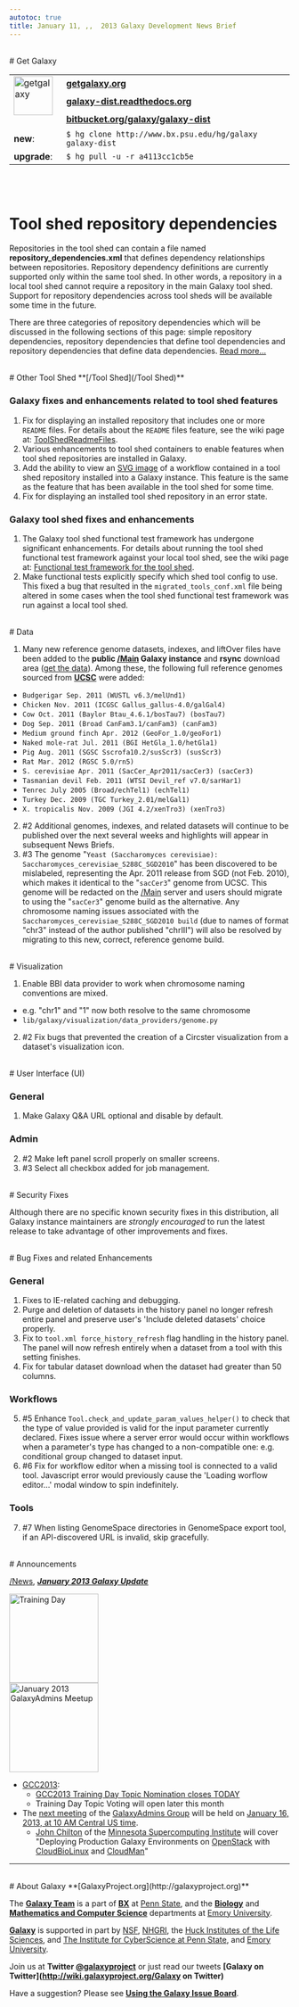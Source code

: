 ```yaml
---
autotoc: true
title: January 11, ,,  2013 Galaxy Development News Brief
---
```

<div class='right'></div>



<br />
# Get Galaxy

<table>
  <tr>
    <td rowspan=3 style=" border: none;"> <a href='http://getgalaxy.org/'><img src='http://galaxy.psu.edu/static/getgalaxy.png' alt='getgalaxy' width=70 /></a> &nbsp;&nbsp; </td>
    <td colspan=2 style=" border: none;"> <strong><a href='http://getgalaxy.org'>getgalaxy.org</a></strong> </td>
  </tr>
  <tr>
    <td style=" border: none;"> <strong><a href='http://galaxy-dist.readthedocs.org'>galaxy-dist.readthedocs.org</a></strong> </td>
    <td style=" border: none;"> </td>
  </tr>
  <tr>
    <td style=" border: none;"> <strong><a href='http://bitbucket.org/galaxy/galaxy-dist'>bitbucket.org/galaxy/galaxy-dist</a></strong> </td>
    <td style=" border: none;"> </td>
  </tr>
  <tr>
    <td style=" border: none;"> <strong>new</strong>: </td>
    <td style=" border: none;"> <code>$ hg clone http://www.bx.psu.edu/hg/galaxy galaxy-dist </code> </td>
  </tr>
  <tr>
    <td style=" border: none;"> <strong>upgrade</strong>: </td>
    <td style=" border: none;"> <code>$ hg pull -u -r a4113cc1cb5e </code> </td>
  </tr>
</table>


<br />
<br />

# Tool shed repository dependencies

Repositories in the tool shed can contain a file named **repository_dependencies.xml** that defines dependency relationships between repositories.  Repository dependency definitions are currently supported only within the same tool shed.  In other words, a repository in a local tool shed cannot require a repository in the main Galaxy tool shed.  Support for repository dependencies across tool sheds will be available some time in the future.

There are three categories of repository dependencies which will be discussed in the following sections of this page: simple repository dependencies, repository dependencies that define tool dependencies and repository dependencies that define data dependencies. [Read more…](http://wiki.galaxyproject.org/DefiningRepositoryDependencies) 

<br />
# Other Tool Shed
**[/Tool Shed](/Tool Shed)**

### Galaxy fixes and enhancements related to tool shed features

1. Fix for displaying an installed repository that includes one or more `README` files. For details about the `README` files feature, see the wiki page at: [ToolShedReadmeFiles](http://wiki.galaxyproject.org/ToolShedReadmeFiles).
2. Various enhancements to tool shed containers to enable features when tool shed repositories are installed in Galaxy.
3. Add the ability to view an [SVG image](http://www.w3.org/Graphics/SVG/) of a workflow contained in a tool shed repository installed into a Galaxy instance. This feature is the same as the feature that has been available in the tool shed for some time.
4. Fix for displaying an installed tool shed repository in an error state.

### Galaxy tool shed fixes and enhancements

1. The Galaxy tool shed functional test framework has undergone significant enhancements.  For details about running the tool shed functional test framework against your local tool shed, see the wiki page at: [Functional test framework for the tool shed](http://wiki.galaxyproject.org/HostingALocalToolShed#Functional_test_framework_for_the_tool_shed).
2. Make functional tests explicitly specify which shed tool config to use.  This fixed a bug that resulted in the `migrated_tools_conf.xml` file being altered in some cases when the tool shed functional test framework was run against a local tool shed.


<br />
# Data

1. Many new reference genome datasets, indexes, and liftOver files have been added to the **public [/Main](/Main) Galaxy instance** and **rsync** download area ([get the data](http://wiki.galaxyproject.org/Admin/Data%20Integration#Get_the_data)). Among these, the following full reference genomes sourced from **[UCSC](http://genome.ucsc.edu/)** were added:
  * `Budgerigar Sep. 2011 (WUSTL v6.3/melUnd1)`
  * `Chicken Nov. 2011 (ICGSC Gallus_gallus-4.0/galGal4)`
  * `Cow Oct. 2011 (Baylor Btau_4.6.1/bosTau7) (bosTau7)`
  * `Dog Sep. 2011 (Broad CanFam3.1/canFam3) (canFam3)`
  * `Medium ground finch Apr. 2012 (GeoFor_1.0/geoFor1)`
  * `Naked mole-rat Jul. 2011 (BGI HetGla_1.0/hetGla1)`
  * `Pig Aug. 2011 (SGSC Sscrofa10.2/susScr3) (susScr3)`
  * `Rat Mar. 2012 (RGSC 5.0/rn5)`
  * `S. cerevisiae Apr. 2011 (SacCer_Apr2011/sacCer3) (sacCer3)`
  * `Tasmanian devil Feb. 2011 (WTSI Devil_ref v7.0/sarHar1)`
  * `Tenrec July 2005 (Broad/echTel1) (echTel1)`
  * `Turkey Dec. 2009 (TGC Turkey_2.01/melGal1)`
  * `X. tropicalis Nov. 2009 (JGI 4.2/xenTro3) (xenTro3)`
2. #2 Additional genomes, indexes, and related datasets will continue to be published over the next several weeks and highlights will appear in subsequent News Briefs.
3. #3 The genome "`Yeast (Saccharomyces cerevisiae): Saccharomyces_cerevisiae_S288C_SGD2010`" has been discovered to be mislabeled, representing the Apr. 2011 release from SGD (not Feb. 2010), which makes it identical to the "`sacCer3`" genome from UCSC. This genome will be redacted on the [/Main](../../Main) server and users should migrate to using the "`sacCer3`" genome build as the alternative. Any chromosome naming issues associated with the `Saccharomyces_cerevisiae_S288C_SGD2010 build` (due to names of format "chr3" instead of the author published "chrIII") will also be resolved by migrating to this new, correct, reference genome build.

<br />
# Visualization

1. Enable BBI data provider to work when chromosome naming conventions are mixed.
  * e.g. "chr1" and "1" now both resolve to the same chromosome
  * `lib/galaxy/visualization/data_providers/genome.py`
2. #2 Fix bugs that prevented the creation of a Circster visualization from a dataset's visualization icon.

<br />
# User Interface (UI)

### General
1. Make Galaxy Q&A URL optional and disable by default.
### Admin
2. #2 Make left panel scroll properly on smaller screens.
3. #3 Select all checkbox added for job management. 

<br />
# Security Fixes

Although there are no specific known security fixes in this distribution, all Galaxy instance maintainers are *strongly encouraged* to run the latest release to take advantage of other improvements and fixes.

<br />
# Bug Fixes and related Enhancements

### General
1. Fixes to IE-related caching and debugging.
2. Purge and deletion of datasets in the history panel no longer refresh entire panel and preserve user's 'Include deleted datasets' choice properly.
3. Fix to `tool.xml force_history_refresh` flag handling in the history panel. The panel will now refresh entirely when a dataset from a tool with this setting finishes.
4. Fix for tabular dataset download when the dataset had greater than 50 columns.
### Workflows
5. #5 Enhance `Tool.check_and_update_param_values_helper()` to check that the type of value provided is valid for the input parameter currently declared. Fixes issue where a server error would occur within workflows when a parameter's type has changed to a non-compatible one: e.g. conditional group changed to dataset input.
6. #6 Fix for workflow editor when a missing tool is connected to a valid tool. Javascript error would previously cause the 'Loading worflow editor...' modal window to spin indefinitely.
### Tools
7. #7 When listing GenomeSpace directories in GenomeSpace export tool, if an API-discovered URL is invalid, skip gracefully.

<br />
# Announcements

[/News](/News), ***[January 2013 Galaxy Update](http://wiki.galaxyproject.org/GalaxyUpdates/2012_13)***

<div class='right'>
<a href='http://wiki.galaxyproject.org/Events/GCC2013/TrainingDay'><img src='/Images/Logos/GCC2013TrainingDayLogo300.png' alt='Training Day' width="160" /></a>
<br />
<a href='http://wiki.galaxyproject.org/Community/GalaxyAdmins/Meetups/2013_01_16'><img src='/Images/Logos/GalaxyAdmins.png' alt='January 2013 GalaxyAdmins Meetup' width="160" /></a>
</div>

* [GCC2013](http://wiki.galaxyproject.org/Events/GCC2013):
  * [GCC2013 Training Day Topic Nomination closes TODAY](http://wiki.galaxyproject.org/Events/GCC2013/TrainingDay)
  * Training Day Topic Voting will open later this month
* The [next meeting](http://wiki.galaxyproject.org/Community/GalaxyAdmins/Meetups/2013_01_16) of the [GalaxyAdmins Group](http://wiki.galaxyproject.org/Community/GalaxyAdmins) will be held on [January 16, 2013, at 10 AM Central US time](http://wiki.galaxyproject.org/Community/GalaxyAdmins/Meetups/2013_01_16). 
  * [John Chilton](https://www.msi.umn.edu/users/chilton) of the [Minnesota Supercomputing Institute](https://www.msi.umn.edu/) will cover "Deploying Production Galaxy Environments on [OpenStack](http://www.openstack.org/) with [CloudBioLinux](http://cloudbiolinux.org/) and [CloudMan](http://usegalaxy.org/cloud)"


---
<br />
# About Galaxy
**[GalaxyProject.org](http://galaxyproject.org)**

The **[Galaxy Team](http://wiki.galaxyproject.org/GalaxyTeam)** is a part of **[BX](http://www.bx.psu.edu/)** at [Penn State](http://www.psu.edu/), and the **[Biology](http://www.biology.emory.edu/)** and **[Mathematics and Computer Science](http://www.mathcs.emory.edu/)** departments at [Emory University](http://www.emory.edu/home/index.html/). 

**[Galaxy](http://usegalaxy.org )** is supported in part by [NSF](http://www.nsf.gov/), [NHGRI](http://www.genome.gov/), the [Huck Institutes of the Life Sciences](http://www.huck.psu.edu/), and [The Institute for CyberScience at Penn State](http://www.ics.psu.edu/), and [Emory University](http://www.emory.edu/home/index.html).

Join us at **Twitter [@galaxyproject](http://twitter.com/#galaxyproject)** or just read our tweets **[Galaxy on Twitter](http://wiki.galaxyproject.org/Galaxy on Twitter)**

Have a suggestion? Please see **[Using the Galaxy Issue Board](http://wiki.galaxyproject.org/Issues)**.
